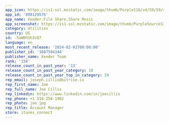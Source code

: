 ```yaml
---
app_icon: https://is1-ssl.mzstatic.com/image/thumb/Purple116/v4/59/59/41/595941f6-e74e-a463-a38e-d4c3349c9de3/AppIcon-0-0-1x_U007emarketing-0-10-0-0-85-220.png/1024x1024bb.png
app_id: '898129576'
app_name: Xender:File Share,Share Music
app_screenshot: https://is1-ssl.mzstatic.com/image/thumb/PurpleSource126/v4/39/a8/cc/39a8cc35-0e75-d44b-a018-b7d0d6ac6936/0db407b0-bdfb-475a-86de-9cd4ca738121_1242x2688-2.png/1242x2688bb.png
category: Utilities
country: US
id: -5aW0hSh3cQ7
language: en
most_recent_release: '2024-02-01T00:00:00'
publisher_id: '1687594344'
publisher_name: Xender Team
rank: '156'
release_count_in_past_year: '13'
release_count_in_past_year_category: 10
release_count_in_past_year_top_in_category: 29
rep_email: joseph.cillis@bitrise.io
rep_first_name: Joe
rep_full_name: Joe Cillis
rep_linkedin: https://www.linkedin.com/in/joecillis
rep_phone: +1 518-258-1902
rep_photo: joe.jpg
rep_title: Account Manager
store: itunes_connect
---
```

